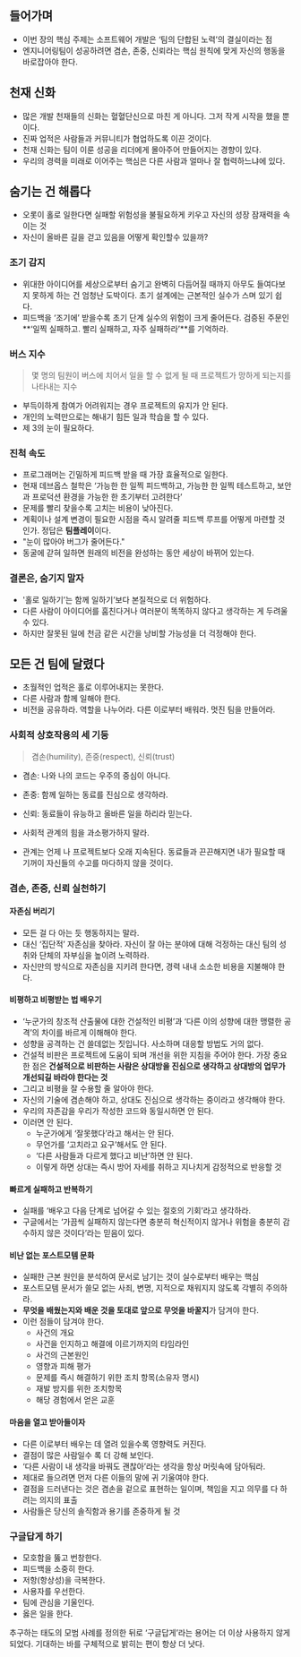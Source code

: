 ## 들어가며

- 이번 장의 핵심 주제는 소프트웨어 개발은 ‘팀의 단합된 노력’의 결실이라는 점
- 엔지니어링팀이 성공하려면 겸손, 존중, 신뢰라는 핵심 원칙에 맞게 자신의 행동을 바로잡아야 한다.

## 천재 신화

- 많은 개발 천재들의 신화는 혈혈단신으로 마친 게 아니다. 그저 작게 시작을 했을 뿐이다.
- 진짜 업적은 사람들과 커뮤니티가 협업하도록 이끈 것이다.
- 천재 신화는 팀이 이룬 성공을 리더에게 몰아주어 만들어지는 경향이 있다.
- 우리의 경력을 미래로 이어주는 핵심은 다른 사람과 얼마나 잘 협력하느냐에 있다.

## 숨기는 건 해롭다

- 오롯이 홀로 일한다면 실패할 위험성을 불필요하게 키우고 자신의 성장 잠재력을 속이는 것
- 자신이 올바른 길을 걷고 있음을 어떻게 확인할수 있을까?

### 조기 감지

- 위대한 아이디어를 세상으로부터 숨기고 완벽히 다듬어질 때까지 아무도 들여다보지 못하게 하는 건 엄청난 도박이다. 초기 설계에는 근본적인 실수가 스며 있기 쉽다.
- 피드백을 ‘조기에’ 받을수록 초기 단계 실수의 위험이 크게 줄어든다. 검증된 주문인 **‘일찍 실패하고. 빨리 실패하고, 자주 실패하라’**를 기억하라.

### 버스 지수

> 몇 명의 팀원이 버스에 치어서 일을 할 수 없게 될 때 프로젝트가 망하게 되는지를 나타내는 지수

- 부득이하게 참여가 어려워지는 경우 프로젝트의 유지가 안 된다.
- 개인의 노력만으로는 해내기 힘든 일과 학습을 할 수 있다.
- 제 3의 눈이 필요하다.

### 진척 속도

- 프로그래머는 긴밀하게 피드백 받을 때 가장 효율적으로 일한다.
- 현재 데브옵스 철학은 ‘가능한 한 일찍 피드백하고, 가능한 한 일찍 테스트하고, 보안과 프로덕션 환경을 가능한 한 초기부터 고려한다’
- 문제를 빨리 찾을수록 고치는 비용이 낮아진다.
- 계획이나 설계 변경이 필요한 시점을 즉시 알려줄 피드백 루프를 어떻게 마련할 것인가. 정답은 **팀플레이**이다.
- "눈이 많아야 버그가 줄어든다."
- 동굴에 갇혀 일하면 원래의 비전을 완성하는 동안 세상이 바뀌어 있는다.

### 결론은, 숨기지 말자

- '홀로 일하기’는 함께 일하기’보다 본질적으로 더 위험하다.
- 다른 사람이 아이디어를 훔친다거나 여러분이 똑똑하지 않다고 생각하는 게 두려울 수 있다.
- 하지만 잘못된 일에 천금 같은 시간을 낭비할 가능성을 더 걱정해야 한다.

## 모든 건 팀에 달렸다

- 초월적인 업적은 홀로 이루어내지는 못한다.
- 다른 사람과 함께 일해야 한다.
- 비전을 공유하라. 역할을 나누어라. 다른 이로부터 배워라. 멋진 팀을 만들어라.

### 사회적 상호작용의 세 기둥

> 겸손(humility), 존중(respect), 신뢰(trust)

- 겸손: 나와 나의 코드는 우주의 중심이 아니다.
- 존중: 함께 일하는 동료를 진심으로 생각하라.
- 신뢰: 동료들이 유능하고 올바른 일을 하리라 믿는다.

- 사회적 관계의 힘을 과소평가하지 말라.
- 관계는 언제 나 프로젝트보다 오래 지속된다. 동료들과 끈끈해지면 내가 필요할 때 기꺼이 자신들의 수고를 마다하지 않을 것이다.

### 겸손, 존중, 신뢰 실천하기

#### 자존심 버리기

- 모든 걸 다 아는 듯 행동하지는 말라.
- 대신 ‘집단적’ 자존심을 찾아라. 자신이 잘 아는 분야에 대해 걱정하는 대신 팀의 성취와 단체의 자부심을 높이려 노력하라.
- 자신만의 방식으로 자존심을 지키려 한다면, 경력 내내 소소한 비용을 지불해야 한다.

#### 비평하고 비평받는 법 배우기

- ‘누군가의 창조적 산출물에 대한 건설적인 비평’과 ‘다른 이의 성향에 대한 맹렬한 공격’의 차이를 바르게 이해해야 한다.
- 성향을 공격하는 건 쓸데없는 짓입니다. 사소하며 대응할 방법도 거의 없다.
- 건설적 비판은 프로젝트에 도움이 되며 개선을 위한 지침을 주어야 한다. 가장 중요한 점은 **건설적으로 비판하는 사람은 상대방을 진심으로 생각하고 상대방의 업무가 개선되길 바라야 한다는 것**
- 그리고 비평을 잘 수용할 줄 알아야 한다.
- 자신의 기술에 겸손해야 하고, 상대도 진심으로 생각하는 중이라고 생각해야 한다.
- 우리의 자존감을 우리가 작성한 코드와 동일시하면 안 된다.
- 이러면 안 된다.
  - 누군가에게 ‘잘못했다’라고 해서는 안 된다.
  - 무언가를 ‘고치라고 요구’해서도 안 된다.
  - ‘다른 사람들과 다르게 했다고 비난’하면 안 된다.
  - 이렇게 하면 상대는 즉시 방어 자세를 취하고 지나치게 감정적으로 반응할 것

#### 빠르게 실패하고 반복하기

- 실패를 ‘배우고 다음 단계로 넘어갈 수 있는 절호의 기회’라고 생각하라.
- 구글에서는 ‘가끔씩 실패하지 않는다면 충분히 혁신적이지 않거나 위험을 충분히 감수하지 않은 것이다’라는 믿음이 있다.

#### 비난 없는 포스트모템 문화

- 실패한 근본 원인을 분석하여 문서로 남기는 것이 실수로부터 배우는 핵심
- 포스트모템 문서가 쓸모 없는 사죄, 변명, 지적으로 채워지지 않도록 각별히 주의하라.
- **무엇을 배웠는지와 배운 것을 토대로 앞으로 무엇을 바꿀지**가 담겨야 한다.
- 이런 점들이 담겨야 한다.
  - 사건의 개요
  - 사건을 인지하고 해결에 이르기까지의 타임라인
  - 사건의 근본원인
  - 영향과 피해 평가
  - 문제를 즉시 해결하기 위한 조치 항목(소유자 명시)
  - 재발 방지를 위한 조치항목
  - 해당 경험에서 얻은 교훈

#### 마음을 열고 받아들이자

- 다른 이로부터 배우는 데 열려 있을수록 영향력도 커진다.
- 결점이 많은 사람일수 록 더 강해 보인다.
- ‘다른 사람이 내 생각을 바꿔도 괜찮아’라는 생각을 항상 머릿속에 담아둬라.
- 제대로 들으려면 먼저 다른 이들의 말에 귀 기울여야 한다.
- 결점을 드러낸다는 것은 겸손을 겉으로 표현하는 일이며, 책임을 지고 의무를 다 하려는 의지의 표출
- 사람들은 당신의 솔직함과 용기를 존중하게 될 것

### 구글답게 하기

- 모호함을 뚫고 번창한다.
- 피드백을 소중히 한다.
- 저항(항상성)을 극복한다.
- 사용자를 우선한다.
- 팀에 관심을 기울인다.
- 옳은 일을 한다.

추구하는 태도의 모범 사례를 정의한 뒤로 ‘구글답게’라는 용어는 더 이상 사용하지 않게 되었다. 기대하는 바를 구체적으로 밝히는 편이 항상 더 낫다.
